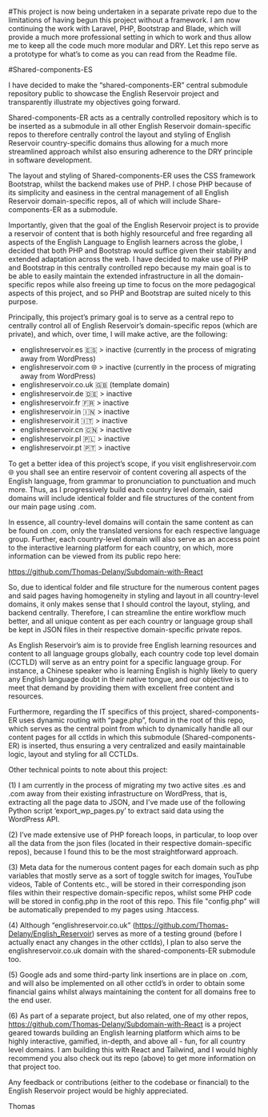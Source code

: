 #This project is now being undertaken in a separate private repo due to the limitations of having begun this project without a framework. I am now continuing the work with Laravel, PHP, Bootstrap and Blade, which will provide a much more professional setting in which to work and thus allow me to keep all the code much more modular and DRY. Let this repo serve as a prototype for what’s to come as you can read from the Readme file. 

#Shared-components-ES

I have decided to make the “shared-components-ER” central submodule repository public to showcase the English Reservoir project and transparently illustrate my objectives going forward.

Shared-components-ER acts as a centrally controlled repository which is to be inserted as a submodule in all other English Reservoir domain-specific repos to therefore centrally control the layout and styling of English Reservoir country-specific domains thus allowing for a much more streamlined approach whilst also ensuring adherence to the DRY principle in software development.

The layout and styling of Shared-components-ER uses the CSS framework Bootstrap, whilst the backend makes use of PHP. I chose PHP because of its simplicity and easiness in the central management of all English Reservoir domain-specific repos, all of which will include Share-components-ER as a submodule.

Importantly, given that the goal of the English Reservoir project is to provide a reservoir of content that is both highly resourceful and free regarding all aspects of the English Language to English learners across the globe, I decided that both PHP and Bootstrap would suffice given their stability and extended adaptation across the web. I have decided to make use of PHP and Bootstrap in this centrally controlled repo because my main goal is to be able to easily maintain the extended infrastructure in all the domain-specific repos while also freeing up time to focus on the more pedagogical aspects of this project, and so PHP and Bootstrap are suited nicely to this purpose.

Principally, this project’s primary goal is to serve as a central repo to centrally control all of English Reservoir’s domain-specific repos (which are private), and which, over time, I will make active, are the following:

- englishreservoir.es 🇪🇸 > inactive (currently in the process of migrating away from WordPress)
- englishreservoir.com 🌐 > inactive (currently in the process of migrating away from WordPress)
- englishreservoir.co.uk 🇬🇧 (template domain)
- englishreservoir.de 🇩🇪 > inactive
- englishreservoir.fr 🇫🇷 > inactive
- englishreservoir.in 🇮🇳 > inactive
- englishreservoir.it 🇮🇹 > inactive
- englishreservoir.cn 🇨🇳 > inactive
- englishreservoir.pl 🇵🇱 > inactive
- englishreservoir.pt 🇵🇹 > inactive

To get a better idea of this project’s scope, if you visit englishreservoir.com 🌐 you shall see an entire reservoir of content covering all aspects of the English language, from grammar to pronunciation to punctuation and much more. Thus, as I progressively build each country level domain, said domains will include identical folder and file structures of the content from our main page using .com.

In essence, all country-level domains will contain the same content as can be found on .com, only the translated versions for each respective language group. Further, each country-level domain will also serve as an access point to the interactive learning platform for each country, on which, more information can be viewed from its public repo here:

https://github.com/Thomas-Delany/Subdomain-with-React

So, due to identical folder and file structure for the numerous content pages and said pages having homogeneity in styling and layout in all country-level domains, it only makes sense that I should control the layout, styling, and backend centrally. Therefore, I can streamline the entire workflow much better, and all unique content as per each country or language group shall be kept in JSON files in their respective domain-specific private repos.

As English Reservoir’s aim is to provide free English learning resources and content to all language groups globally, each country code top level domain (CCTLD) will serve as an entry point for a specific language group. For instance, a Chinese speaker who is learning English is highly likely to query any English language doubt in their native tongue, and our objective is to meet that demand by providing them with excellent free content and resources.

Furthermore, regarding the IT specifics of this project, shared-components-ER uses dynamic routing with “page.php”, found in the root of this repo, which serves as the central point from which to dynamically handle all our content pages for all cctlds in which this submodule (Shared-components-ER) is inserted, thus ensuring a very centralized and easily maintainable logic, layout and styling for all CCTLDs.

Other technical points to note about this project:

(1) I am currently in the process of migrating my two active sites .es and .com away from their existing infrastructure on WordPress, that is, extracting all the page data to JSON, and I’ve made use of the following Python script ‘export_wp_pages.py’ to extract said data using the WordPress API.

(2) I’ve made extensive use of PHP foreach loops, in particular, to loop over all the data from the json files (located in their respective domain-specific repos), because I found this to be the most straightforward approach.

(3) Meta data for the numerous content pages for each domain such as php variables that mostly serve as a sort of toggle switch for images, YouTube videos, Table of Contents etc., will be stored in their corresponding json files within their respective domain-specific repos, whilst some PHP code will be stored in config.php in the root of this repo. This file "config.php" will be automatically prepended to my pages using .htaccess.

(4) Although “englishreservoir.co.uk” (https://github.com/Thomas-Delany/English_Reservoir) serves as more of a testing ground (before I actually enact any changes in the other cctlds), I plan to also serve the englishreservoir.co.uk domain with the shared-components-ER submodule too.

(5) Google ads and some third-party link insertions are in place on .com, and will also be implemented on all other cctld’s in order to obtain some financial gains whilst always maintaining the content for all domains free to the end user.

(6) As part of a separate project, but also related, one of my other repos, https://github.com/Thomas-Delany/Subdomain-with-React is a project geared towards building an English learning platform which aims to be highly interactive, gamified, in-depth, and above all - fun, for all country level domains. I am building this with React and Tailwind, and I would highly recommend you also check out its repo (above) to get more information on that project too.

Any feedback or contributions (either to the codebase or financial) to the English Reservoir project would be highly appreciated.

Thomas
